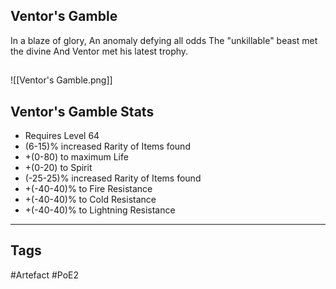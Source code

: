 ## Ventor's Gamble
In a blaze of glory,
An anomaly defying all odds
The "unkillable" beast met the divine
And Ventor met his latest trophy.
##
![[Ventor's Gamble.png]]
## Ventor's Gamble Stats
- Requires Level 64
- (6-15)% increased Rarity of Items found
- +(0-80) to maximum Life
- +(0-20) to Spirit
- (-25-25)% increased Rarity of Items found
- +(-40-40)% to Fire Resistance
- +(-40-40)% to Cold Resistance
- +(-40-40)% to Lightning Resistance


---
## Tags
#Artefact
#PoE2